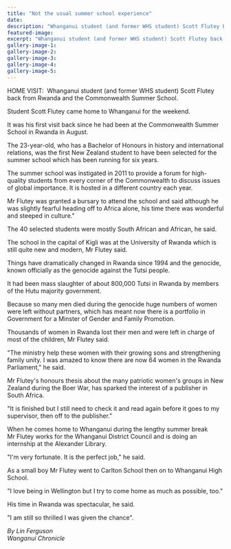 ```yaml
---
title: "Not the usual summer school experience"
date: 
description: "Whanganui student (and former WHS student) Scott Flutey back from Rwanda and the Commonwealth Summer School, Wanganui Chronicle article on 6/10/16..."
featured-image: 
excerpt: "Whanganui student (and former WHS student) Scott Flutey back from Rwanda and the Commonwealth Summer School"
gallery-image-1: 
gallery-image-2: 
gallery-image-3: 
gallery-image-4: 
gallery-image-5: 
---
```


<p>HOME VISIT: &nbsp;Whanganui student (and former WHS student) Scott Flutey back from Rwanda and the Commonwealth Summer School.</p>
<p>Student Scott&nbsp;Flutey&nbsp;came home to Whanganui for the weekend.</p>
<p>It was his first visit back since he had been at the Commonwealth Summer School in Rwanda in August.</p>
<p>The 23-year-old, who has a Bachelor of Honours in history and international relations, was the first New Zealand student to have been selected for the summer school which has been running for six years.</p>
<p>The summer school was instigated in 2011 to provide a forum for high-quality students from every corner of the Commonwealth to discuss issues of global importance. It is hosted in a different country each year.</p>
<p>Mr&nbsp;Flutey&nbsp;was granted a bursary to attend the school and said although he was slightly fearful heading off to Africa alone, his time there was wonderful and steeped in culture."</p>
<p>The 40 selected students were mostly South African and African, he said.</p>
<p>The school in the capital of Kigli was at the University of Rwanda which is still quite new and modern, Mr&nbsp;Flutey&nbsp;said.</p>
<p>Things have dramatically changed in Rwanda since 1994 and the genocide, known officially as the genocide against the Tutsi people.</p>
<p>It had been mass slaughter of about 800,000 Tutsi in Rwanda by members of the Hutu majority government.</p>
<p>Because so many men died during the genocide huge numbers of women were left without partners, which has meant now there is a portfolio in Government for a Minster of Gender and Family Promotion.</p>
<p>Thousands of women in Rwanda lost their men and were left in charge of most of the children, Mr&nbsp;Flutey&nbsp;said.</p>
<p>"The ministry help these women with their growing sons and strengthening family unity. I was amazed to know there are now 64 women in the Rwanda Parliament," he said.</p>
<p>Mr Flutey's honours thesis about the many patriotic women's groups in New Zealand during the Boer War, has sparked the interest of a publisher in South Africa.</p>
<p>"It is finished but I still need to check it and read again before it goes to my supervisor, then off to the publisher."</p>
<p>When he comes home to Whanganui during the lengthy summer break Mr&nbsp;Flutey&nbsp;works for the Whanganui District Council and is doing an internship at the Alexander Library.</p>
<p>"I'm very fortunate. It is the perfect job," he said.</p>
<p>As a small boy Mr&nbsp;Flutey&nbsp;went to Carlton School then on to Whanganui High School.</p>
<p>"I love being in Wellington but I try to come home as much as possible, too."</p>
<p>His time in Rwanda was spectacular, he said.</p>
<p>"I am still so thrilled I was given the chance".</p>
<p><em>By Lin Ferguson</em><br /><em>Wanganui Chronicle&nbsp;</em></p>


